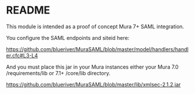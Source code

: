 # README #

This module is intended as a proof of concept Mura 7+ SAML integration.

You configure the SAML endpoints and siteid here:

https://github.com/blueriver/MuraSAML/blob/master/model/handlers/handler.cfc#L3-L4

And you must place this jar in your Mura instances either your Mura 7.0 /requirements/lib or 7.1+ /core/lib directory.

https://github.com/blueriver/MuraSAML/blob/master/lib/xmlsec-2.1.2.jar
